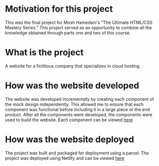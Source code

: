 # Motivation for this project
This was the final project for Mosh Hamedani's "The Ultimate HTML/CSS Mastery Series." This project served as an opportunity to combine all the knowledge obtained through parts one and two of this course.
# What is the project
A website for a fictitious company that specializes in cloud hosting.
# How was the website developed
The website was developed incrementally by creating each component of the mock design independently. This allowed me to ensure that each component was functional before including it in a large piece or the end product.
After all the components were developed, the components were used to build the website. Each component can be viewed [here](./components)
# How was the website deployed
The project was built and packaged for deployment using a parcel. The project was deployed using Netlify and can be viewed [here](https://moshify-jason-paciorek.netlify.app/)
